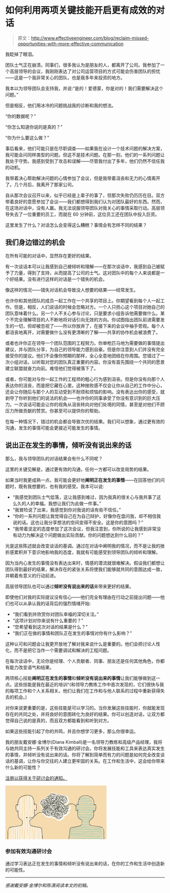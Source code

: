 # 如何利用两项关键技能开启更有成效的对话

> 原文：<http://www.effectiveengineer.com/blog/reclaim-missed-opportunities-with-more-effective-communication>

我眨掉了眼泪。

团队士气正在崩溃。同事们，很多我认为是朋友的人，都离开了公司。我参加了一个高层领导的会议，我刚刚表达了对公司运营项目的方式可能会伤害团队的担忧——这是一个我非常关心的团队，也是我多年来投资的地方。

我本以为领导团队会支持我，并说:“是的！爱德蒙，你是对的！我们需要解决这个问题。”

但是相反，他们用冰冷的问题挑战我的诊断和我的想法。

“你的数据呢？”

“你怎么知道你说的是真的？”

“你为什么要这么做？”

事后看来，他们可能只是在尽职调查——如果我在设计一个技术问题的解决方案，我可能会问同样类型的问题。但这不是技术问题。在那一刻，他们的一系列问题让我处于守势。我感到受到了攻击和误解——尽管我付出了多年，他们仍然不信任我的动机。

我带着决心帮助解决问题的心情参加了会议，但是我带着沮丧和无力的心情离开了。几个月后，我离开了那家公司。

自从那次会议召开以来，似乎已经是上辈子的事了，但那次失败仍历历在目。双方带着良好的意愿参加了会议——我们都想得到我们认为对团队最好的东西。然而，在这场对话中，没有人赢。我无法说服领导团队对我关心的事情采取行动。高层领导失去了一位重要的员工，而就在 60 分钟前，这位员工还在团队中投入巨资。

这里发生了什么？对话怎么会变得这么糟糕？事情会有怎样不同的结果？

## 我们身边错过的机会

在所有可能的对话中，显然存在更好的结果。

有一次谈话本可以让我感到自己被倾听和理解——在那次谈话中，我感到自己被赋予了力量，得到了支持，从而提高了公司的士气。这对团队中的每个人来说都是一个好结果。没有进行这样的对话是一个错失的机会。

像这样的情况——错失对话机会导致没人想要的结果——经常发生。

也许你和其他团队的成员一起工作在一个共享的项目上。你期望看到每个人一起工作。但是，相反，人们说话的时候会忽略对方。一个人只担心这个项目对她自己的团队意味着什么。另一个人不关心参与讨论，只是要求小组告诉他需要做什么。某个不完全理解项目的人不断地将对话引向无效的方向。你试图指出团队前进需要发生的一切，但却被忽视了——所以你放弃了，在接下来的会议中袖手旁观。每个人都沮丧地离开，对需要做什么没有更清晰的了解——共享的协作机会被浪费了。

或者也许你正在领导一个团队范围的工程努力。你单枪匹马地为需要做的事情提出建议，并与团队分享，为自己的领导能力感到自豪。但是你注意到人们并没有完全接受你的提议。他们不会像你预期的那样，全心全意地团结在你周围。您错过了一次小组对话，以听取对您的团队真正重要的内容。你没有首先围绕一个共同的愿景建立联盟就奋力向前。难怪他们觉得被落下了。

或者，你可能对与你一起工作的工程师的粗心行为感到沮丧。但是你没有向那个人表达你的沮丧，而是把它藏在心里。这种挫败感不仅会让你从自己的工作中分心，还会让你随后与那个人的互动受到不耐烦和烦恼的影响。没有表达出你的感受，就剥夺了你听到他们的说法的机会——也许你的同事承受了你没有意识到的巨大压力。一次谈话可能会让你的视角从沮丧转向对他们处境的同情，甚至是对他们不顾压力所做贡献的赞赏。你甚至可以提供你的帮助。

在每一种情况下，错过的机会都会导致次优的结果。我们可以想象，通过更有效的沟通，发生的事情可能会更接近可能发生的事情。

## 说出正在发生的事情，倾听没有说出来的话

那么，我与领导团队的对话结果会有什么不同呢？

这里的关键见解是，通过更有效的沟通，任何一方都可以改变局势的结果。

如果当时我更成熟一点，我可能会更好地**阐明正在发生的事情**——在回答他们的问题时，既有我想要的，也有我的感受。我本可以说:

*   “我感觉到团队士气低落，这让我感到难过，因为我真的很关心与我共事了这么久的人的幸福。我想让我们为此做一件事。”
*   “我冒险说了出来，我感觉到你对我说的话有些不信任。”
*   “你的一系列问题让我觉得自己在为自己辩护，好像你在盘问我，却不相信我说的话。这也让我分享想法的空间变得不安全。这是你的意图吗？”
*   “我带着坚定的态度参加了这次会议，但我注意到，你所说的让我感到非常没有动力为解决这个问题做出实际贡献。你的问题想达到什么目的？”

光是这些陈述就会改变谈话的基调。通过在对话中阐明我的情况，而不是让我的挫折感累积并下意识地影响我的态度，我就有可能感受到领导团队的倾听和理解。

因为当内心发生的事情没有表达出来时，情感的潜流就很难解决。假设我们都想让团队得到最好的结果，解决存在的紧张关系将使我们能够就共同的意图达成一致，并朝着有意义的行动前进。

高层领导团队也可以通过**倾听没有说出来的话**来带来更好的结果。

即使他们对我的实际提议没有信心——他们完全有理由在行动之前提出问题——他们也可以从承认我的话背后的强烈情绪开始:

*   “我们看到并欣赏你对团队幸福的深切关注。”
*   “这项计划对你来说有什么重要的？”
*   “您希望看到这次对话的结果是什么？”
*   “我们正在做的事情和团队正在发生的事情对你有什么影响？”

这种认可和问题会让我更开放地了解对我来说什么是重要的。他们会把讨论人性化，而不是把它当作一个需要调试和解决的工程问题。

在每次谈话中，无论你是经理、个人贡献者、同事、朋友还是任何其他角色，你都有能力改变语气和结果。

两项核心技能**阐明正在发生的事情**和**倾听没有说出来的事情**让我们能够做到这一点。这些技能是我在最近的培训^(和领导力教练工作中首次发现的，它们很快与我的每项工作和个人关系相关。他们让我们在工作和与他人联系的过程中重新获得失去的机会。)

对你来说更重要的是，这些技能是可以学习的。当你发展这些技能时，你就能发现存在的共同之处，并将良好的意图转化为良好的结果。你可以创造对话，让双方都觉得自己说的是真的，而且双方都能看到和听到对方。

如果这些技能引起了你的共鸣，并且你想学习更多，那么你很幸运。

我的朋友戴安娜·金博尔(Diana Kimball)是一名领导力教练和高级产品经理，我将与她共同主持一系列关于有效沟通的研讨会。你将发展技能和工具来表达真实发生的事情，并倾听没有说出来的话。你将了解到简单而有力的问题是如何完全改变谈话的基调，让你与你交往的人建立更牢固的关系。在工作和生活中，这会给你带来什么新的可能性？

[注册以获得关于研讨会的通知。](http://theeffectiveengineer.leadpages.co/serve-leadbox/145486c73f72a2:117f98b5a746dc)

![](img/1b20bb9b3d6d63bd5d026373b8402c28.png)

### 参加有效沟通研讨会

通过学习表达正在发生的事情和倾听没有说出来的话，在你的工作和生活中创造新的可能性。

* * *

*感谢戴安娜·金博尔和陈潇阅读本文的初稿。*